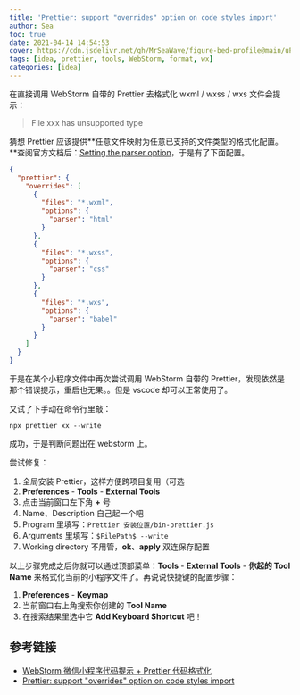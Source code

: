 ```yaml
---
title: 'Prettier: support "overrides" option on code styles import'
author: Sea
toc: true
date: 2021-04-14 14:54:53
cover: https://cdn.jsdelivr.net/gh/MrSeaWave/figure-bed-profile@main/uPic/2021/Fj8B7I_chris-campbell-skeeziks-daughter-of-cernunnos.jpg
tags: [idea, prettier, tools, WebStorm, format, wx]
categories: [idea]
---
```


在直接调用 WebStorm 自带的 Prettier 去格式化 wxml / wxss / wxs 文件会提示：

> File xxx has unsupported type

<!--more-->

猜想 Prettier 应该提供**任意文件映射为任意已支持的文件类型的格式化配置。**查阅官方文档后：[Setting the parser option](https://prettier.io/docs/en/configuration.html#setting-the-parserdocsenoptionshtmlparser-option)，于是有了下面配置。

```json prettierrc
{
  "prettier": {
    "overrides": [
      {
        "files": "*.wxml",
        "options": {
          "parser": "html"
        }
      },
      {
        "files": "*.wxss",
        "options": {
          "parser": "css"
        }
      },
      {
        "files": "*.wxs",
        "options": {
          "parser": "babel"
        }
      }
    ]
  }
}
```

于是在某个小程序文件中再次尝试调用 WebStorm 自带的 Prettier，发现依然是那个错误提示，重启也无果。。但是 vscode 却可以正常使用了。

又试了下手动在命令行里敲：

```text
npx prettier xx --write
```

成功，于是判断问题出在 webstorm 上。

尝试修复：

1. 全局安装 Prettier，这样方便跨项目复用（可选
2. **Preferences** - **Tools** - **External Tools**
3. 点击当前窗口左下角 **+** 号
4. Name、Description 自己起一个吧
5. Program 里填写：`Prettier 安装位置/bin-prettier.js`
6. Arguments 里填写：`$FilePath$ --write`
7. Working directory 不用管，**ok**、**apply** 双连保存配置

以上步骤完成之后你就可以通过顶部菜单：**Tools** - **External Tools** - **你起的 Tool Name** 来格式化当前的小程序文件了。再说说快捷键的配置步骤：

1. **Preferences** - **Keymap**
2. 当前窗口右上角搜索你创建的 **Tool Name**
3. 在搜索结果里选中它 **Add Keyboard Shortcut** 吧！

## 参考链接

- [WebStorm 微信小程序代码提示 + Prettier 代码格式化](https://zhuanlan.zhihu.com/p/145547081)
- [Prettier: support "overrides" option on code styles import](https://link.zhihu.com/?target=https%3A//youtrack.jetbrains.com/issue/WEB-31337)
